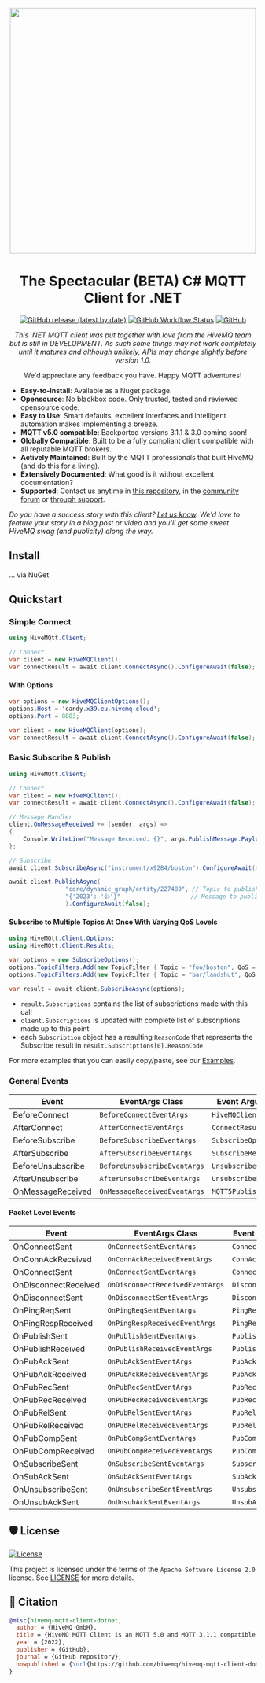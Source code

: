 <p align="center">
  <img src="https://www.hivemq.com/img/svg/hivemq-mqtt-client.svg" width="500">
</p>

<div align="center">

# The Spectacular (BETA) C# MQTT Client for .NET

[![GitHub release (latest by date)](https://img.shields.io/github/v/release/hivemq/hivemq-mqtt-client-dotnet?style=for-the-badge)](https://github.com/hivemq/hivemq-mqtt-client-dotnet/releases)
[![GitHub Workflow Status](https://img.shields.io/github/actions/workflow/status/hivemq/hivemq-mqtt-client-dotnet/build.yml?style=for-the-badge)](https://github.com/hivemq/hivemq-mqtt-client-dotnet/actions)
[![GitHub](https://img.shields.io/github/license/hivemq/hivemq-mqtt-client-dotnet?style=for-the-badge)](https://github.com/hivemq/hivemq-mqtt-client-dotnet/blob/main/LICENSE)

_This .NET MQTT client was put together with love from the HiveMQ team but is still in DEVELOPMENT.  As such some things may not work completely until it matures and although unlikely, APIs may change slightly before version 1.0._

We'd appreciate any feedback you have.  Happy MQTT adventures!

</div>

* **Easy-to-Install**: Available as a Nuget package.
* **Opensource**: No blackbox code.  Only trusted, tested and reviewed opensource code.
* **Easy to Use**: Smart defaults, excellent interfaces and intelligent automation makes implementing a breeze.
* **MQTT v5.0 compatible**: Backported versions 3.1.1 & 3.0 coming soon!
* **Globally Compatible**: Built to be a fully compliant client compatible with all reputable MQTT brokers.
* **Actively Maintained**: Built by the MQTT professionals that built HiveMQ (and do this for a living).
* **Extensively Documented**: What good is it without excellent documentation?
* **Supported**: Contact us anytime in [this repository](https://github.com/hivemq/hivemq-mqtt-client-dotnet/issues), in the [community forum](https://community.hivemq.com) or [through support](https://www.hivemq.com/support/).

_Do you have a success story with this client?  [Let us know]().  We'd love to feature your story in a blog post or video and you'll get some sweet HiveMQ swag (and publicity) along the way._

## Install

... via NuGet

## Quickstart

### Simple Connect

```c#
using HiveMQtt.Client;

// Connect
var client = new HiveMQClient();
var connectResult = await client.ConnectAsync().ConfigureAwait(false);
```

#### With Options

```c#
var options = new HiveMQClientOptions();
options.Host = 'candy.x39.eu.hivemq.cloud';
options.Port = 8883;

var client = new HiveMQClient(options);
var connectResult = await client.ConnectAsync().ConfigureAwait(false);
```

### Basic Subscribe & Publish

```c#
using HiveMQtt.Client;

// Connect
var client = new HiveMQClient();
var connectResult = await client.ConnectAsync().ConfigureAwait(false);

// Message Handler
client.OnMessageReceived += (sender, args) =>
{
    Console.WriteLine("Message Received: {}", args.PublishMessage.PayloadAsString)
};

// Subscribe
await client.SubscribeAsync("instrument/x9284/boston").ConfigureAwait(false);

await client.PublishAsync(
                "core/dynamic_graph/entity/227489", // Topic to publish to
                "{'2023': '👍'}"                    // Message to publish
                ).ConfigureAwait(false);

```

#### Subscribe to Multiple Topics At Once With Varying QoS Levels

```c#
using HiveMQtt.Client.Options;
using HiveMQtt.Client.Results;

var options = new SubscribeOptions();
options.TopicFilters.Add(new TopicFilter { Topic = "foo/boston", QoS = QualityOfService.AtLeastOnceDelivery });
options.TopicFilters.Add(new TopicFilter { Topic = "bar/landshut", QoS = QualityOfService.AtMostOnceDelivery });

var result = await client.SubscribeAsync(options);
```


* `result.Subscriptions` contains the list of subscriptions made with this call
* `client.Subscriptions` is updated with complete list of subscriptions made up to this point
* each `Subscription` object has a resulting `ReasonCode` that represents the Subscribe result in `result.Subscriptions[0].ReasonCode`


For more examples that you can easily copy/paste, see our [Examples](./Examples/).

### General Events

| Event         | EventArgs Class          | Event Arguments      |
| ------------- | ------------------------ | -------------------- |
| BeforeConnect | `BeforeConnectEventArgs` | `HiveMQClientOptions`  |
| AfterConnect  | `AfterConnectEventArgs` | `ConnectResult` |
| BeforeSubscribe | `BeforeSubscribeEventArgs` | `SubscribeOptions`  |
| AfterSubscribe  | `AfterSubscribeEventArgs` |  `SubscribeResult` |
| BeforeUnsubscribe | `BeforeUnsubscribeEventArgs` | `UnsubscribeOptions`  |
| AfterUnsubscribe  | `AfterUnsubscribeEventArgs` |  `UnsubscribeResult` |
| OnMessageReceived | `OnMessageReceivedEventArgs` |  `MQTT5PublishMessage` |

#### Packet Level Events

| Event         | EventArgs Class          | Event Arguments      |
| ------------- | ------------------------ | -------------------- |
| OnConnectSent        | `OnConnectSentEventArgs`     |  `ConnectPacket` |
| OnConnAckReceived    | `OnConnAckReceivedEventArgs` |  `ConnAckPacket` |
| OnConnectSent        | `OnConnectSentEventArgs`     |  `ConnectPacket` |
| OnDisconnectReceived | `OnDisconnectReceivedEventArgs` |  `DisconnectPacket` |
| OnDisconnectSent     | `OnDisconnectSentEventArgs`  |  `DisconnectPacket` |
| OnPingReqSent        | `OnPingReqSentEventArgs`     |  `PingReqPacket` |
| OnPingRespReceived   | `OnPingRespReceivedEventArgs` |  `PingRespPacket` |
| OnPublishSent        | `OnPublishSentEventArgs`     |  `PublishPacket` |
| OnPublishReceived    | `OnPublishReceivedEventArgs` |  `PublishPacket` |
| OnPubAckSent         | `OnPubAckSentEventArgs`      |  `PubAckPacket` |
| OnPubAckReceived     | `OnPubAckReceivedEventArgs` |  `PubAckPacket` |
| OnPubRecSent         | `OnPubRecSentEventArgs`     |  `PubRecPacket` |
| OnPubRecReceived     | `OnPubRecReceivedEventArgs` |  `PubRecPacket` |
| OnPubRelSent         | `OnPubRelSentEventArgs`     |  `PubRelPacket` |
| OnPubRelReceived     | `OnPubRelReceivedEventArgs` |  `PubRelPacket` |
| OnPubCompSent        | `OnPubCompSentEventArgs`    |  `PubCompPacket` |
| OnPubCompReceived    | `OnPubCompReceivedEventArgs` |  `PubCompPacket` |
| OnSubscribeSent      | `OnSubscribeSentEventArgs`    |  `SubscribePacket` |
| OnSubAckSent         | `OnSubAckSentEventArgs`    |  `SubAckPacket` |
| OnUnsubscribeSent    | `OnUnsubscribeSentEventArgs`    |  `UnsubscribePacket` |
| OnUnsubAckSent       | `OnUnsubAckSentEventArgs`    |  `UnsubAckPacket` |

## 🛡 License

[![License](https://img.shields.io/github/license/hivemq/hivemq-mqtt-client-dotnet)](https://github.com/hivemq/hivemq-mqtt-client-dotnet/blob/main/LICENSE)

This project is licensed under the terms of the `Apache Software License 2.0` license. See [LICENSE](https://github.com/hivemq/hivemq-mqtt-client-dotnet/blob/main/LICENSE) for more details.

## 📃 Citation

```bibtex
@misc{hivemq-mqtt-client-dotnet,
  author = {HiveMQ GmbH},
  title = {HiveMQ MQTT Client is an MQTT 5.0 and MQTT 3.1.1 compatible and feature-rich high-performance .NET client library with different API flavours and backpressure support.},
  year = {2022},
  publisher = {GitHub},
  journal = {GitHub repository},
  howpublished = {\url{https://github.com/hivemq/hivemq-mqtt-client-dotnet}}
}
```
